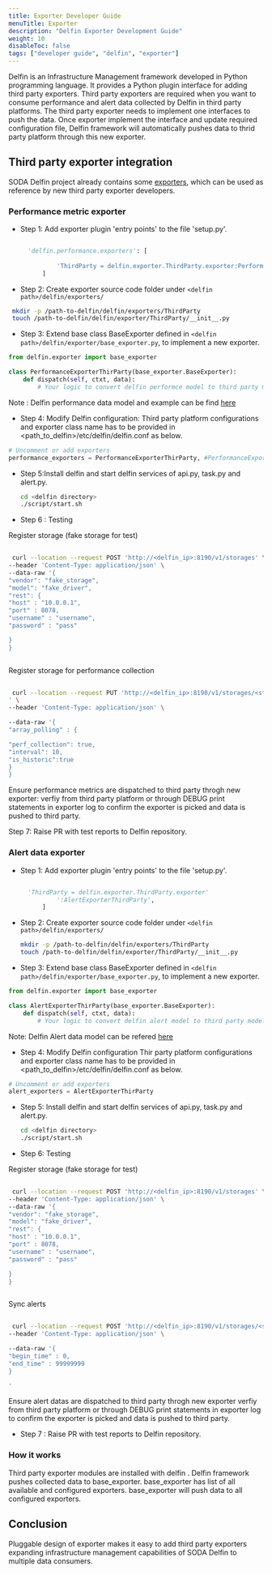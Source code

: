 ```yaml
---
title: Exporter Developer Guide
menuTitle: Exporter 
description: "Delfin Exporter Development Guide"
weight: 10
disableToc: false
tags: ["developer guide", "delfin", "exporter"]
---
```




Delfin is an Infrastructure Management framework developed in Python programming language. It provides a Python plugin interface for adding third party exporters.
Third party exporters are required when you want to consume  performance and alert data collected by Delfin in third party platforms. The third party exporter needs to implement one interfaces to push the data. Once exporter implement the interface and update required configuration file, Delfin framework will automatically pushes data to thrid party platform through this new exporter.



## Third party exporter integration

SODA Delfin project already contains some [exporters](https://github.com/sodafoundation/delfin/tree/master/delfin/exporter), which can be used as reference by new third party exporter developers.



### Performance metric exporter

* Step 1: Add exporter plugin 'entry points' to the file 'setup.py'.

  ```python

    'delfin.performance.exporters': [
            
            'ThirdParty = delfin.exporter.ThirdParty.exporter:PerformanceExporterThirdParty'
        ]

  ```

* Step 2: Create exporter source code folder under `<delfin path>/delfin/exporters/`

 ```bash
  mkdir -p /path-to-delfin/delfin/exporters/ThirdParty
  touch /path-to-delfin/delfin/exporter/ThirdParty/__init__.py
  ```


* Step 3: Extend base class BaseExporter defined in `<delfin path>/delfin/exporter/base_exporter.py`, to implement a new exporter.

```python
from delfin.exporter import base_exporter

class PerformanceExporterThirParty(base_exporter.BaseExporter):
    def dispatch(self, ctxt, data):
        # Your logic to convert delfin performce model to third party model goes here 

  ```

Note : Delfin performance data model and example can be find [here](https://github.com/sodafoundation/architecture-analysis/blob/master/arch-design/delfin/PerfomanceMontoringDesign.md#data-model)

* Step 4: Modify Delfin  configuration:
Third party platform configurations and exporter class name has to be provided in <path_to_delfin>/etc/delfin/delfin.conf as below.

```python
# Uncomment or add exporters
performance_exporters = PerformanceExporterThirParty, #PerformanceExporterPrometheus, PerformanceExporterKafka

  ```

* Step 5:Install delfin and start delfin services of api.py, task.py and alert.py.

  ```bash
  cd <delfin directory>
  ./script/start.sh

  ```
* Step 6 : Testing

Register storage (fake storage for test)

 ```bash
  
  curl --location --request POST 'http://<delfin_ip>:8190/v1/storages' \
--header 'Content-Type: application/json' \
--data-raw '{
"vendor": "fake_storage",
"model": "fake_driver",
"rest": {
"host" : "10.0.0.1",
"port" : 8078,
"username" : "username",
"password" : "pass"

}
}



  ```

Register storage for performance collection

 ```bash
  
  curl --location --request PUT 'http://<delfin_ip>:8190/v1/storages/<storage_id>/metrics-config
' \
--header 'Content-Type: application/json' \

--data-raw '{
"array_polling" : {

"perf_collection": true,
"interval": 10,
"is_historic":true
}
}

  ```
Ensure performance metrics are dispatched to third party throgh new exporter: 
verfiy from third party platform or through DEBUG print statements in exporter log to confirm the exporter is picked and data is pushed to third party.

Step 7: Raise PR with test reports to Delfin repository.

### Alert data exporter

* Step 1: Add exporter plugin 'entry points' to the file 'setup.py'.

  ```python

    'ThirdParty = delfin.exporter.ThirdParty.exporter'
            ':AlertExporterThirdParty',
        ]

  ```

* Step 2: Create exporter source code folder under `<delfin path>/delfin/exporters/`

  ```bash
  mkdir -p /path-to-delfin/delfin/exporters/ThirdParty
  touch /path-to-delfin/delfin/exporter/ThirdParty/__init__.py
  ```

* Step 3: Extend base class BaseExporter defined in `<delfin path>/delfin/exporter/base_exporter.py`, to implement a new exporter.


```python
from delfin.exporter import base_exporter

class AlertExporterThirParty(base_exporter.BaseExporter):
    def dispatch(self, ctxt, data):
        # Your logic to convert delfin alert model to third party model goes here 

  ```

Note:  Delfin Alert data model can be refered [here](https://github.com/sodafoundation/architecture-analysis/blob/8549aa6ca5bf7296dedbba7b62ef63e0550a83f2/specs/SIM/alert_manager/SODA_AlertManagerDesign.md#data-model)

* Step 4: Modify Delfin configuration
Thir party platform configurations and exporter class name has to be provided in <path_to_delfin>/etc/delfin/delfin.conf as below.

```python
# Uncomment or add exporters
alert_exporters = AlertExporterThirParty

  ```

* Step 5: Install delfin and start delfin services of api.py, task.py and alert.py.

  ```bash
  cd <delfin directory>
  ./script/start.sh

  ```

* Step 6: Testing

Register storage (fake storage for test)

 ```bash
  
  curl --location --request POST 'http://<delfin_ip>:8190/v1/storages' \
--header 'Content-Type: application/json' \
--data-raw '{
"vendor": "fake_storage",
"model": "fake_driver",
"rest": {
"host" : "10.0.0.1",
"port" : 8078,
"username" : "username",
"password" : "pass"

}
}



  ```
 Sync alerts 

 ```bash
  
  curl --location --request POST 'http://<delfin_ip>:8190/v1/storages/<storage_id>/alerts/sync' \
--header 'Content-Type: application/json' \

--data-raw '{
"begin_time" : 0,
"end_time" : 99999999
}

'
  ```
  
 Ensure alert datas are dispatched to third party throgh new exporter
verfiy from third party platform or through DEBUG print statements in exporter log to confirm the exporter is picked and data is pushed to third party.

* Step 7 : Raise PR with test reports to Delfin repository.

### How it works

Third party exporter modules are installed with delfin . Delfin framework pushes collected data to base_exporter. base_exporter has list of all available and configured exporters. base_exporter will push data to all configured exporters.

## Conclusion

Pluggable design of exporter makes it easy to add third party exporters expanding infrastructure management capabilities of SODA Delfin to multiple data consumers.

